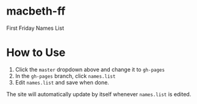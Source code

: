 # macbeth-ff
First Friday Names List

# How to Use

1. Click the `master` dropdown above and change it to `gh-pages`
2. In the `gh-pages` branch, click `names.list`
3. Edit `names.list` and save when done.

The site will automatically update by itself whenever `names.list` is edited.
